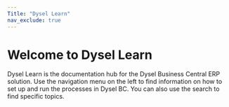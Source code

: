 ```yaml
---
Title: "Dysel Learn"
nav_exclude: true
---
```


# Welcome to Dysel Learn
Dysel Learn is the documentation hub for the Dysel Business Central ERP solution. Use the navigation menu on the left to find information on how to set up and run the processes in Dysel BC. You can also use the search to find specific topics.